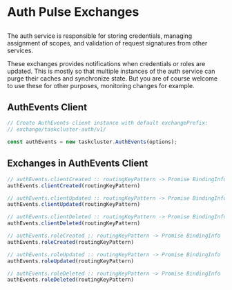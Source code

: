 # Auth Pulse Exchanges

##

The auth service is responsible for storing credentials, managing
assignment of scopes, and validation of request signatures from other
services.

These exchanges provides notifications when credentials or roles are
updated. This is mostly so that multiple instances of the auth service
can purge their caches and synchronize state. But you are of course
welcome to use these for other purposes, monitoring changes for example.



## AuthEvents Client

```js
// Create AuthEvents client instance with default exchangePrefix:
// exchange/taskcluster-auth/v1/

const authEvents = new taskcluster.AuthEvents(options);
```

## Exchanges in AuthEvents Client

```js
// authEvents.clientCreated :: routingKeyPattern -> Promise BindingInfo
authEvents.clientCreated(routingKeyPattern)
```

```js
// authEvents.clientUpdated :: routingKeyPattern -> Promise BindingInfo
authEvents.clientUpdated(routingKeyPattern)
```

```js
// authEvents.clientDeleted :: routingKeyPattern -> Promise BindingInfo
authEvents.clientDeleted(routingKeyPattern)
```

```js
// authEvents.roleCreated :: routingKeyPattern -> Promise BindingInfo
authEvents.roleCreated(routingKeyPattern)
```

```js
// authEvents.roleUpdated :: routingKeyPattern -> Promise BindingInfo
authEvents.roleUpdated(routingKeyPattern)
```

```js
// authEvents.roleDeleted :: routingKeyPattern -> Promise BindingInfo
authEvents.roleDeleted(routingKeyPattern)
```